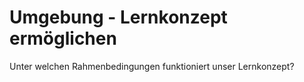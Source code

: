 # Umgebung - Lernkonzept ermöglichen

Unter welchen Rahmenbedingungen funktioniert unser Lernkonzept?
